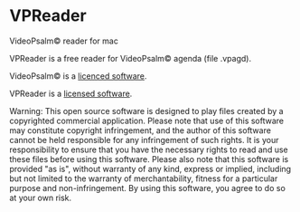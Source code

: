 # VPReader
VideoPsalm© reader for mac

VPReader is a free reader for VideoPsalm© agenda (file .vpagd).

VideoPsalm© is a [licenced software](https://myvideopsalm.weebly.com//about.html).

VPReader is a [licensed software](LICENSE).

Warning: This open source software is designed to play files created by a copyrighted commercial application. Please note that use of this software may constitute copyright infringement, and the author of this software cannot be held responsible for any infringement of such rights. It is your responsibility to ensure that you have the necessary rights to read and use these files before using this software. Please also note that this software is provided "as is", without warranty of any kind, express or implied, including but not limited to the warranty of merchantability, fitness for a particular purpose and non-infringement. By using this software, you agree to do so at your own risk.

